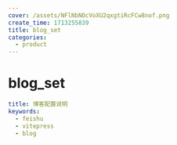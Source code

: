 ```yaml
---
cover: /assets/NFlNbNOcVoXU2qxgtiRcFCw8nof.png
create_time: 1713255839
title: blog_set
categories:
  - product
---
```



# blog_set

```yaml
title: 博客配置说明
keywords:
  - feishu
  - vitepress
  - blog
```

